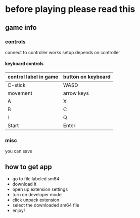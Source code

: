 # before playing please read this
## game info
### controls
connect to controller works setup depends on controller
#### keyboard controls
|control label in game|button on keyboard|
|---------------------|------------------|
|C-stick              |WASD              |
|movement             |arrow keys        |
|A                    |X                 |
|B                    |C                 |
|l                    |Q                 |
|Start                |Enter             |

### misc

you can save

## how to get app

- go to file labeled sm64
- download it
- open up extension settings
- turn on developer mode
- click unpack extension
- select the downloaded sm64 file
- enjoy!
